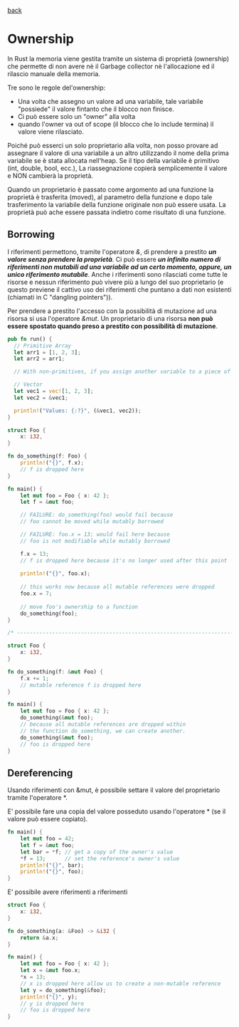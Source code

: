 [back](../README.md)

# Ownership
In Rust la memoria viene gestita tramite un sistema di proprietà (ownership) che permette di non avere nè il Garbage collector nè l'allocazione ed il rilascio manuale della memoria. 

Tre sono le regole del'ownership:
- Una volta che assegno un valore ad una variabile, tale variabile "possiede" il valore fintanto che il blocco non finisce.  
- Ci può essere solo un "owner" alla volta
- quando l'owner va out of scope (il blocco che lo include termina) il valore viene rilasciato.

Poiché può esserci un solo proprietario alla volta, non posso provare ad assegnare il valore di una variabile a un altro utilizzando il nome della prima variabile se è stata allocata nell'heap. Se il tipo della variabile è primitivo (int, double, bool, ecc.), La riassegnazione copierà semplicemente il valore e NON cambierà la proprietà. 

Quando un proprietario è passato come argomento ad una funzione la proprietà è trasferita (moved), al parametro della funzione e dopo tale trasferimento la variabile della funzione originale non può essere usata. La proprietà può ache essere passata indietro come risultato di una funzione.

## Borrowing
 I riferimenti permettono, tramite l'operatore *&*, di prendere a prestito ___un valore senza prendere la proprietà___. Ci può essere ___un infinito numero di riferimenti non mutabili ad una variabile ad un certo momento, oppure, un unico riferimento mutabile___. Anche i riferimenti sono rilasciati come tutte le risorse e nessun riferimento può vivere più a lungo del suo proprietario (e questo previene il cattivo uso dei riferimenti che puntano a dati non esistenti (chiamati in C "dangling pointers")).

 Per prendere a prestito l'accesso con la possibilità di mutazione ad una risorsa si usa  l'operatore *&mut*. Un proprietario di una risorsa __non può essere spostato quando preso a prestito con possibilità di mutazione__.

```rust
pub fn run() {
  // Primitive Array
  let arr1 = [1, 2, 3];
  let arr2 = arr1;

  // With non-primitives, if you assign another variable to a piece of data, the first variable will no longer hold that value. You'll need to use a reference (&) to point to the resource

  // Vector
  let vec1 = vec![1, 2, 3];
  let vec2 = &vec1;

  println!("Values: {:?}", (&vec1, vec2));
}
```

```rust
struct Foo {
    x: i32,
}

fn do_something(f: Foo) {
    println!("{}", f.x);
    // f is dropped here
}

fn main() {
    let mut foo = Foo { x: 42 };
    let f = &mut foo;

    // FAILURE: do_something(foo) would fail because
    // foo cannot be moved while mutably borrowed

    // FAILURE: foo.x = 13; would fail here because
    // foo is not modifiable while mutably borrowed

    f.x = 13;
    // f is dropped here because it's no longer used after this point
    
    println!("{}", foo.x);
    
    // this works now because all mutable references were dropped
    foo.x = 7;
    
    // move foo's ownership to a function
    do_something(foo);
}

/* ------------------------------------------------------------------------- */

struct Foo {
    x: i32,
}

fn do_something(f: &mut Foo) {
    f.x += 1;
    // mutable reference f is dropped here
}

fn main() {
    let mut foo = Foo { x: 42 };
    do_something(&mut foo);
    // because all mutable references are dropped within
    // the function do_something, we can create another.
    do_something(&mut foo);
    // foo is dropped here
}
```

## Dereferencing
Usando riferimenti con &mut, è possibile settare il valore del proprietario tramite l'operatore *.

E' possibile fare una copia del valore posseduto usando l'operatore *  (se il valore può essere copiato).

```rust
fn main() {
    let mut foo = 42;
    let f = &mut foo;
    let bar = *f; // get a copy of the owner's value
    *f = 13;      // set the reference's owner's value
    println!("{}", bar);
    println!("{}", foo);
}
```

E' possibile avere riferimenti a riferimenti

```rust
struct Foo {
    x: i32,
}

fn do_something(a: &Foo) -> &i32 {
    return &a.x;
}

fn main() {
    let mut foo = Foo { x: 42 };
    let x = &mut foo.x;
    *x = 13;
    // x is dropped here allow us to create a non-mutable reference
    let y = do_something(&foo);
    println!("{}", y);
    // y is dropped here
    // foo is dropped here
}
```